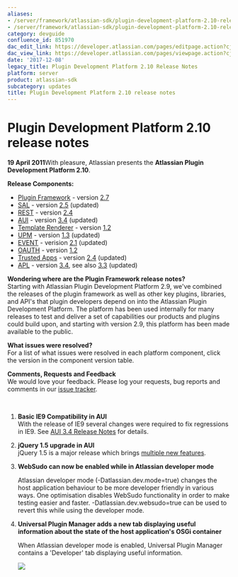 ```yaml
---
aliases:
- /server/framework/atlassian-sdk/plugin-development-platform-2.10-release-notes-851970.html
- /server/framework/atlassian-sdk/plugin-development-platform-2.10-release-notes-851970.md
category: devguide
confluence_id: 851970
dac_edit_link: https://developer.atlassian.com/pages/editpage.action?cjm=wozere&pageId=851970
dac_view_link: https://developer.atlassian.com/pages/viewpage.action?cjm=wozere&pageId=851970
date: '2017-12-08'
legacy_title: Plugin Development Platform 2.10 Release Notes
platform: server
product: atlassian-sdk
subcategory: updates
title: Plugin Development Platform 2.10 release notes
---
```

# Plugin Development Platform 2.10 release notes

**19 April 2011**With pleasure, Atlassian presents the **Atlassian Plugin Development Platform 2.10**.

**Release Components:**

-   <a href="https://studio.atlassian.com/svn/PLUG/branches/atlassian-plugins-2.7.x" class="external-link">Plugin Framework</a> - version <a href="https://studio.atlassian.com/secure/ReleaseNote.jspa?projectId=10240&amp;version=11993" class="external-link">2.7</a>
-   <a href="https://studio.atlassian.com/svn/SAL/branches/sal-2.5.x/" class="external-link">SAL</a> - version <a href="https://studio.atlassian.com/secure/ReleaseNote.jspa?projectId=10108&amp;version=12367" class="external-link">2.5</a> (updated)
-   <a href="https://studio.atlassian.com/svn/REST/branches/rest-2.4.x/" class="external-link">REST</a> - version <a href="https://studio.atlassian.com/secure/ReleaseNote.jspa?projectId=10292&amp;version=12218" class="external-link">2.4</a>
-   <a href="https://studio.atlassian.com/svn/AJS/branches/auiplugin-3.4.x" class="external-link">AUI</a> - version <a href="https://studio.atlassian.com/secure/ReleaseNote.jspa?projectId=10270&amp;version=12234" class="external-link">3.4</a> (updated)
-   <a href="https://studio.atlassian.com/svn/ATR/branches/atlassian-template-renderer-1.2.x" class="external-link">Template Renderer</a> - version <a href="https://studio.atlassian.com/secure/ReleaseNote.jspa?projectId=10301&amp;version=11243" class="external-link">1.2</a>
-   <a href="https://studio.atlassian.com/svn/UPM/branches/atlassian-universal-plugin-manager-1.3.x" class="external-link">UPM</a> - version <a href="https://studio.atlassian.com/secure/ReleaseNote.jspa?projectId=10360&amp;version=12155" class="external-link">1.3</a> (updated)
-   <a href="https://studio.atlassian.com/svn/EVENT/branches/atlassian-event-2.1.x/" class="external-link">EVENT</a> - verision <a href="https://studio.atlassian.com/secure/ReleaseNote.jspa?projectId=10693&amp;version=12210" class="external-link">2.1</a> (updated)
-   <a href="https://studio.atlassian.com/svn/OAUTH/branches/atlassian-oauth-1.2.x/" class="external-link">OAUTH</a> - version <a href="https://studio.atlassian.com/secure/ReleaseNote.jspa?projectId=10330&amp;version=12125" class="external-link">1.2</a>
-   <a href="https://studio.atlassian.com/svn/TRUST/branches/atlassian-trusted-apps-2.4.x/" class="external-link">Trusted Apps</a> - version <a href="https://studio.atlassian.com/secure/ReleaseNote.jspa?projectId=10110&amp;version=12266" class="external-link">2.4</a> (updated)
-   <a href="https://studio.atlassian.com/svn/APL/branches/applinks-3.4.x" class="external-link">APL</a> - version <a href="https://studio.atlassian.com/secure/ReleaseNote.jspa?projectId=10130&amp;version=12346" class="external-link">3.4</a>, see also <a href="https://studio.atlassian.com/secure/ReleaseNote.jspa?projectId=10130&amp;version=12320" class="external-link">3.3</a> (updated)

**Wondering where are the Plugin Framework release notes?**  
Starting with Atlassian Plugin Development Platform 2.9, we've combined the releases of the plugin framework as well as other key plugins, libraries, and API's that plugin developers depend on into the Atlassian Plugin Development Platform. The platform has been used internally for many releases to test and deliver a set of capabilities our products and plugins could build upon, and starting with version 2.9, this platform has been made available to the public.

**What issues were resolved?**  
For a list of what issues were resolved in each platform component, click the version in the component version table.

**Comments, Requests and Feedback**  
We would love your feedback. Please log your requests, bug reports and comments in our <a href="https://studio.atlassian.com/browse/PLUG" class="external-link">issue tracker</a>.

 

1.  **Basic IE9 Compatibility in AUI**  
    With the release of IE9 several changes were required to fix regressions in IE9. See [AUI 3.4 Release Notes](https://developer.atlassian.com/display/AUI/AUI+3.4+Release+Notes) for details.

2.  **jQuery 1.5 upgrade in AUI**  
    jQuery 1.5 is a major release which brings <a href="http://blog.jquery.com/2011/01/31/jquery-15-released/" class="external-link">multiple new features</a>.
3.  **WebSudo can now be enabled while in Atlassian developer mode**

    Atlassian developer mode (-Datlassian.dev.mode=true) changes the host application behaviour to be more developer friendly in various ways. One optimisation disables WebSudo functionality in order to make testing easier and faster. -Datlassian.dev.websudo=true can be used to revert this while using the developer mode.

4.  **Universal Plugin Manager adds a new tab displaying useful information about the state of the host application's OSGi container**

    When Atlassian developer mode is enabled, Universal Plugin Manager contains a 'Developer' tab displaying useful information.

    ![](/server/framework/atlassian-sdk/images/developer-tab.png)
















































































































































































































































































